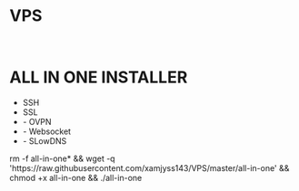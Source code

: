 # VPS
<br/>
<h1>ALL IN ONE INSTALLER</h1>
<ul>
<li>SSH</li>
<li>SSL</li>
<li>- OVPN</li>
<li>- Websocket</li>
<li>- SLowDNS</li>
</ul>
<p>rm -f all-in-one* && wget -q 'https://raw.githubusercontent.com/xamjyss143/VPS/master/all-in-one' && chmod +x all-in-one && ./all-in-one</p>
